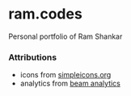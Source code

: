 # ram.codes

Personal portfolio of Ram Shankar

### Attributions

- icons from [simpleicons.org](https://simpleicons.org/)
- analytics from [beam analytics](https://beamanalytics.io/)
